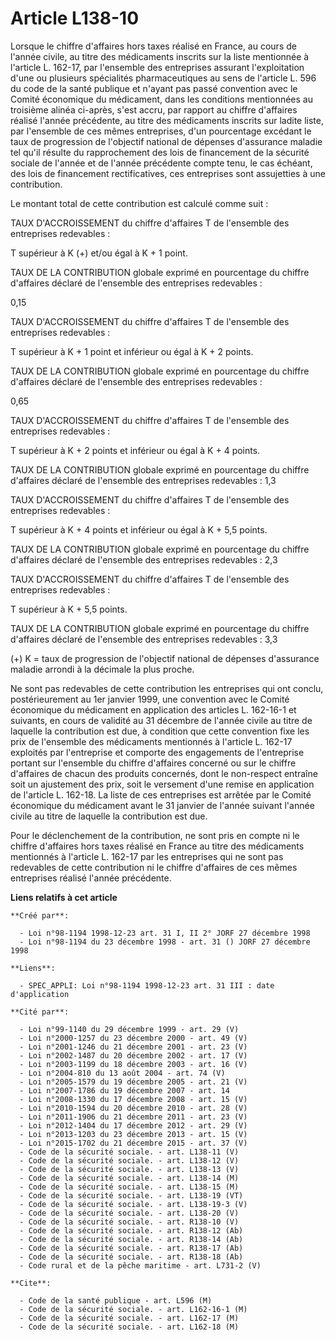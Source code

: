 # Article L138-10

Lorsque le chiffre d'affaires hors taxes réalisé en France, au cours de l'année civile, au titre des médicaments inscrits sur
la liste mentionnée à l'article L. 162-17, par l'ensemble des entreprises assurant l'exploitation d'une ou plusieurs
spécialités pharmaceutiques au sens de l'article L. 596 du code de la santé publique et n'ayant pas passé convention avec le
Comité économique du médicament, dans les conditions mentionnées au troisième alinéa ci-après, s'est accru, par rapport au
chiffre d'affaires réalisé l'année précédente, au titre des médicaments inscrits sur ladite liste, par l'ensemble de ces
mêmes entreprises, d'un pourcentage excédant le taux de progression de l'objectif national de dépenses d'assurance maladie
tel qu'il résulte du rapprochement des lois de financement de la sécurité sociale de l'année et de l'année précédente compte
tenu, le cas échéant, des lois de financement rectificatives, ces entreprises sont assujetties à une contribution.

Le montant total de cette contribution est calculé comme suit :

TAUX D'ACCROISSEMENT du chiffre d'affaires T de l'ensemble des entreprises redevables :

T supérieur à K (+) et/ou égal à K + 1 point.

TAUX DE LA CONTRIBUTION globale exprimé en pourcentage du chiffre d'affaires déclaré de l'ensemble des entreprises
redevables :

0,15

TAUX D'ACCROISSEMENT du chiffre d'affaires T de l'ensemble des entreprises redevables :

T supérieur à K + 1 point et inférieur ou égal à K + 2 points.

TAUX DE LA CONTRIBUTION globale exprimé en pourcentage du chiffre d'affaires déclaré de l'ensemble des entreprises
redevables :

0,65

TAUX D'ACCROISSEMENT du chiffre d'affaires T de l'ensemble des entreprises redevables :

T supérieur à K + 2 points et inférieur ou égal à K + 4 points.

TAUX DE LA CONTRIBUTION globale exprimé en pourcentage du chiffre d'affaires déclaré de l'ensemble des entreprises
redevables : 1,3

TAUX D'ACCROISSEMENT du chiffre d'affaires T de l'ensemble des entreprises redevables :

T supérieur à K + 4 points et inférieur ou égal à K + 5,5 points.

TAUX DE LA CONTRIBUTION globale exprimé en pourcentage du chiffre d'affaires déclaré de l'ensemble des entreprises
redevables : 2,3

TAUX D'ACCROISSEMENT du chiffre d'affaires T de l'ensemble des entreprises redevables :

T supérieur à K + 5,5 points.

TAUX DE LA CONTRIBUTION globale exprimé en pourcentage du chiffre d'affaires déclaré de l'ensemble des entreprises
redevables : 3,3

(+) K = taux de progression de l'objectif national de dépenses d'assurance maladie arrondi à la décimale la plus proche.

Ne sont pas redevables de cette contribution les entreprises qui ont conclu, postérieurement au 1er janvier 1999, une
convention avec le Comité économique du médicament en application des articles L. 162-16-1 et suivants, en cours de validité
au 31 décembre de l'année civile au titre de laquelle la contribution est due, à condition que cette convention fixe les prix
de l'ensemble des médicaments mentionnés à l'article L. 162-17 exploités par l'entreprise et comporte des engagements de
l'entreprise portant sur l'ensemble du chiffre d'affaires concerné ou sur le chiffre d'affaires de chacun des produits
concernés, dont le non-respect entraîne soit un ajustement des prix, soit le versement d'une remise en application de
l'article L. 162-18. La liste de ces entreprises est arrêtée par le Comité économique du médicament avant le 31 janvier de
l'année suivant l'année civile au titre de laquelle la contribution est due.

Pour le déclenchement de la contribution, ne sont pris en compte ni le chiffre d'affaires hors taxes réalisé en France au
titre des médicaments mentionnés à l'article L. 162-17 par les entreprises qui ne sont pas redevables de cette contribution
ni le chiffre d'affaires de ces mêmes entreprises réalisé l'année précédente.

**Liens relatifs à cet article**

	**Créé par**:

	  - Loi n°98-1194 1998-12-23 art. 31 I, II 2° JORF 27 décembre 1998
	  - Loi n°98-1194 du 23 décembre 1998 - art. 31 () JORF 27 décembre 1998

	**Liens**:

	  - SPEC_APPLI: Loi n°98-1194 1998-12-23 art. 31 III : date d'application

	**Cité par**:

	  - Loi n°99-1140 du 29 décembre 1999 - art. 29 (V)
	  - Loi n°2000-1257 du 23 décembre 2000 - art. 49 (V)
	  - Loi n°2001-1246 du 21 décembre 2001 - art. 23 (V)
	  - Loi n°2002-1487 du 20 décembre 2002 - art. 17 (V)
	  - Loi n°2003-1199 du 18 décembre 2003 - art. 16 (V)
	  - Loi n°2004-810 du 13 août 2004 - art. 74 (V)
	  - Loi n°2005-1579 du 19 décembre 2005 - art. 21 (V)
	  - Loi n°2007-1786 du 19 décembre 2007 - art. 14
	  - Loi n°2008-1330 du 17 décembre 2008 - art. 15 (V)
	  - Loi n°2010-1594 du 20 décembre 2010 - art. 28 (V)
	  - Loi n°2011-1906 du 21 décembre 2011 - art. 23 (V)
	  - Loi n°2012-1404 du 17 décembre 2012 - art. 29 (V)
	  - Loi n°2013-1203 du 23 décembre 2013 - art. 15 (V)
	  - Loi n°2015-1702 du 21 décembre 2015 - art. 37 (V)
	  - Code de la sécurité sociale. - art. L138-11 (V)
	  - Code de la sécurité sociale. - art. L138-12 (V)
	  - Code de la sécurité sociale. - art. L138-13 (V)
	  - Code de la sécurité sociale. - art. L138-14 (M)
	  - Code de la sécurité sociale. - art. L138-15 (M)
	  - Code de la sécurité sociale. - art. L138-19 (VT)
	  - Code de la sécurité sociale. - art. L138-19-3 (V)
	  - Code de la sécurité sociale. - art. L138-20 (V)
	  - Code de la sécurité sociale. - art. R138-10 (V)
	  - Code de la sécurité sociale. - art. R138-12 (Ab)
	  - Code de la sécurité sociale. - art. R138-14 (Ab)
	  - Code de la sécurité sociale. - art. R138-17 (Ab)
	  - Code de la sécurité sociale. - art. R138-18 (Ab)
	  - Code rural et de la pêche maritime - art. L731-2 (V)

	**Cite**:

	  - Code de la santé publique - art. L596 (M)
	  - Code de la sécurité sociale. - art. L162-16-1 (M)
	  - Code de la sécurité sociale. - art. L162-17 (M)
	  - Code de la sécurité sociale. - art. L162-18 (M)
